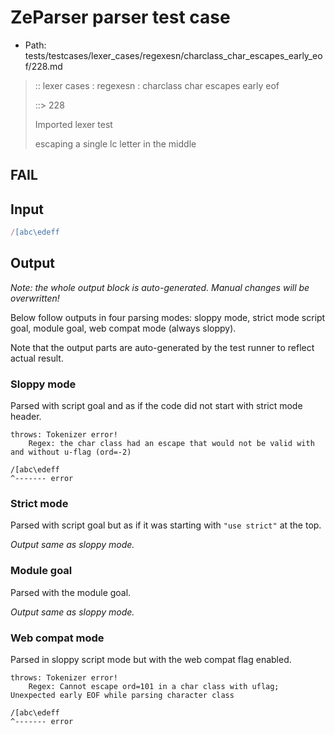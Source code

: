 # ZeParser parser test case

- Path: tests/testcases/lexer_cases/regexesn/charclass_char_escapes_early_eof/228.md

> :: lexer cases : regexesn : charclass char escapes early eof
>
> ::> 228
>
> Imported lexer test
>
> escaping a single lc letter in the middle

## FAIL

## Input

`````js
/[abc\edeff
`````

## Output

_Note: the whole output block is auto-generated. Manual changes will be overwritten!_

Below follow outputs in four parsing modes: sloppy mode, strict mode script goal, module goal, web compat mode (always sloppy).

Note that the output parts are auto-generated by the test runner to reflect actual result.

### Sloppy mode

Parsed with script goal and as if the code did not start with strict mode header.

`````
throws: Tokenizer error!
    Regex: the char class had an escape that would not be valid with and without u-flag (ord=-2)

/[abc\edeff
^------- error
`````

### Strict mode

Parsed with script goal but as if it was starting with `"use strict"` at the top.

_Output same as sloppy mode._

### Module goal

Parsed with the module goal.

_Output same as sloppy mode._

### Web compat mode

Parsed in sloppy script mode but with the web compat flag enabled.

`````
throws: Tokenizer error!
    Regex: Cannot escape ord=101 in a char class with uflag; Unexpected early EOF while parsing character class

/[abc\edeff
^------- error
`````

